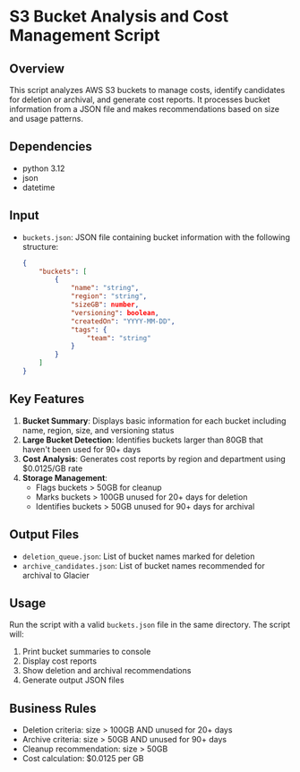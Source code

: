 # S3 Bucket Analysis and Cost Management Script

## Overview
This script analyzes AWS S3 buckets to manage costs, identify candidates for deletion or archival, and generate cost reports. It processes bucket information from a JSON file and makes recommendations based on size and usage patterns.

## Dependencies
- python 3.12
- json
- datetime

## Input
- `buckets.json`: JSON file containing bucket information with the following structure:
    ```json
    {
        "buckets": [
            {
                "name": "string",
                "region": "string",
                "sizeGB": number,
                "versioning": boolean,
                "createdOn": "YYYY-MM-DD",
                "tags": {
                    "team": "string"
                }
            }
        ]
    }
    ```

## Key Features
1. **Bucket Summary**: Displays basic information for each bucket including name, region, size, and versioning status
2. **Large Bucket Detection**: Identifies buckets larger than 80GB that haven't been used for 90+ days
3. **Cost Analysis**: Generates cost reports by region and department using $0.0125/GB rate
4. **Storage Management**:
     - Flags buckets > 50GB for cleanup
     - Marks buckets > 100GB unused for 20+ days for deletion
     - Identifies buckets > 50GB unused for 90+ days for archival

## Output Files
- `deletion_queue.json`: List of bucket names marked for deletion
- `archive_candidates.json`: List of bucket names recommended for archival to Glacier

## Usage
Run the script with a valid `buckets.json` file in the same directory. The script will:
1. Print bucket summaries to console
2. Display cost reports
3. Show deletion and archival recommendations
4. Generate output JSON files

## Business Rules
- Deletion criteria: size > 100GB AND unused for 20+ days
- Archive criteria: size > 50GB AND unused for 90+ days
- Cleanup recommendation: size > 50GB
- Cost calculation: $0.0125 per GB